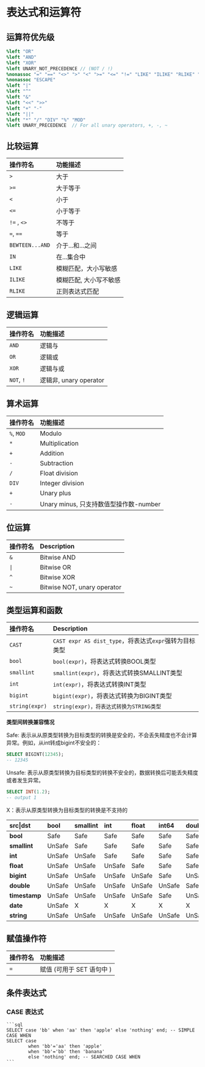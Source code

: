 # 表达式和运算符

## 运算符优先级

```yacc
%left "OR"
%left "AND"
%left "XOR"
%left UNARY_NOT_PRECEDENCE // (NOT / !)
%nonassoc "=" "==" "<>" ">" "<" ">=" "<=" "!=" "LIKE" "ILIKE" "RLIKE" "IN" "DISTINCT" "BETWEEN" "IS" "NOT_SPECIAL"
%nonassoc "ESCAPE"
%left "|"
%left "^"
%left "&"
%left "<<" ">>"
%left "+" "-"
%left "||"
%left "*" "/" "DIV" "%" "MOD"
%left UNARY_PRECEDENCE  // For all unary operators, +, -, ~
```

## 比较运算

| 操作符名        | 功能描述               |
| :-------------- | :--------------------- |
| `>`             | 大于                   |
| `>=`            | 大于等于               |
| `<`             | 小于                   |
| `<=`            | 小于等于               |
| `!=` , `<>`     | 不等于                 |
| `=`, `==`       | 等于                   |
| `BEWTEEN...AND` | 介于...和...之间       |
| `IN`            | 在...集合中            |
| `LIKE`          | 模糊匹配，大小写敏感   |
| `ILIKE`         | 模糊匹配, 大小写不敏感 |
| `RLIKE`         | 正则表达式匹配 |

## 逻辑运算

| 操作符名    | 功能描述 |
| :---------- | :------- |
| `AND`       | 逻辑与   |
| `OR`        | 逻辑或   |
| `XOR`       | 逻辑与或 |
| `NOT`, `!`  | 逻辑非, unary operator   |

## 算术运算

| 操作符名   | 功能描述                                                 |
| :--------- | :------------------------------------------------------- |
| `%`, `MOD` | Modulo                                                   |
| `*`        | Multiplication                                           |
| `+`        | Addition                                                 |
| `-`        | Subtraction                                              |
| `/`        | Float division                                           |
| `DIV`      | Integer division                                         |
| `+`        | Unary plus                                               |
| `-`        | Unary minus, 只支持数值型操作数-number                   |

## 位运算

| 操作符名 | Description |
| :------- | :---------- |
| `&`      | Bitwise AND |
| `\|`     | Bitwise OR  |
| `^`      | Bitwise XOR |
| `~`      | Bitwise NOT, unary operator |

## 类型运算和函数

| 操作符名       | Description                                                |
| :------------- | :--------------------------------------------------------- |
| `CAST`         | ```CAST expr AS dist_type```，将表达式`expr`强转为目标类型 |
| `bool`         | `bool(expr)`，将表达式转换BOOL类型                         |
| `smallint`     | `smallint(expr)`，将表达式转换SMALLINT类型                 |
| `int`          | `int(expr)`，将表达式转换INT类型                           |
| `bigint`       | `bigint(expr)`，将表达式转换为BIGINT类型                   |
| `string(expr)` | `string(expr)，将表达式转换为STRING类型`                   |

**类型间转换兼容情况**

Safe: 表示从从原类型转换为目标类型的转换是安全的，不会丢失精度也不会计算异常。例如，从int转成bigint不安全的：

```sql
SELECT BIGINT(12345);
-- 12345
```

Unsafe: 表示从原类型转换为目标类型的转换不安全的，数据转换后可能丢失精度或者发生异常。

```sql
SELECT INT(1.2);
-- output 1
```

X：表示从原类型转换为目标类型的转换是不支持的

| src\|dst     | bool   | smallint | int    | float  | int64  | double | timestamp | date   | string |
| :------------ | :----- | :------- | :----- | :----- | :----- | :----- | :-------- | :----- | :----- |
| **bool**      | Safe   | Safe     | Safe   | Safe   | Safe   | Safe   | UnSafe    | X      | Safe   |
| **smallint**  | UnSafe | Safe     | Safe   | Safe   | Safe   | Safe   | UnSafe    | X      | Safe   |
| **int**       | UnSafe | UnSafe   | Safe   | Safe   | Safe   | Safe   | UnSafe    | X      | Safe   |
| **float**     | UnSafe | UnSafe   | UnSafe | Safe   | Safe   | Safe   | UnSafe    | X      | Safe   |
| **bigint**    | UnSafe | UnSafe   | UnSafe | UnSafe | Safe   | UnSafe | UnSafe    | X      | Safe   |
| **double**    | UnSafe | UnSafe   | UnSafe | UnSafe | UnSafe | Safe   | UnSafe    | X      | Safe   |
| **timestamp** | UnSafe | UnSafe   | UnSafe | UnSafe | Safe   | UnSafe | Safe      | UnSafe | Safe   |
| **date**      | UnSafe | X        | X      | X      | X      | X      | UnSafe    | Safe   | Safe   |
| **string**    | UnSafe | UnSafe   | UnSafe | UnSafe | UnSafe | UnSafe | UnSafe    | UnSafe | Safe   |

## 赋值操作符

| 操作符名 | 功能描述                  |
| :------- | :------------------------ |
| `=`      | 赋值 (可用于 SET 语句中 ) |

## 条件表达式

### CASE 表达式
    ```sql
    SELECT case 'bb' when 'aa' then 'apple' else 'nothing' end; -- SIMPLE CASE WHEN
    SELECT case
            when 'bb'='aa' then 'apple'
            when 'bb'='bb' then 'banana'
            else 'nothing' end; -- SEARCHED CASE WHEN
    ```
